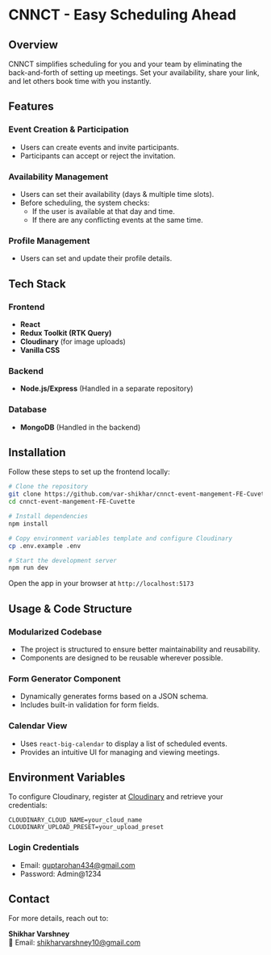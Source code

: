# CNNCT - Easy Scheduling Ahead

## Overview

CNNCT simplifies scheduling for you and your team by eliminating the back-and-forth of setting up meetings. Set your availability, share your link, and let others book time with you instantly.

## Features

### Event Creation & Participation
- Users can create events and invite participants.
- Participants can accept or reject the invitation.

### Availability Management
- Users can set their availability (days & multiple time slots).
- Before scheduling, the system checks:
  - If the user is available at that day and time.
  - If there are any conflicting events at the same time.

### Profile Management
- Users can set and update their profile details.

## Tech Stack

### Frontend
- **React**
- **Redux Toolkit (RTK Query)**
- **Cloudinary** (for image uploads)
- **Vanilla CSS**

### Backend
- **Node.js/Express** (Handled in a separate repository)

### Database
- **MongoDB** (Handled in the backend)

## Installation

Follow these steps to set up the frontend locally:

```sh
# Clone the repository
git clone https://github.com/var-shikhar/cnnct-event-mangement-FE-Cuvette.git
cd cnnct-event-mangement-FE-Cuvette

# Install dependencies
npm install

# Copy environment variables template and configure Cloudinary
cp .env.example .env

# Start the development server
npm run dev
```
Open the app in your browser at ```http://localhost:5173```

## Usage & Code Structure

### Modularized Codebase
- The project is structured to ensure better maintainability and reusability.
- Components are designed to be reusable wherever possible.

### Form Generator Component
- Dynamically generates forms based on a JSON schema.
- Includes built-in validation for form fields.

### Calendar View
- Uses `react-big-calendar` to display a list of scheduled events.
- Provides an intuitive UI for managing and viewing meetings.

## Environment Variables

To configure Cloudinary, register at [Cloudinary](https://cloudinary.com/) and retrieve your credentials:

```env
CLOUDINARY_CLOUD_NAME=your_cloud_name
CLOUDINARY_UPLOAD_PRESET=your_upload_preset
```

### Login Credentials
- Email: guptarohan434@gmail.com
- Password: Admin@1234

## Contact

For more details, reach out to:

**Shikhar Varshney**  
📧 Email: [shikharvarshney10@gmail.com](mailto:shikharvarshney10@gmail.com)


